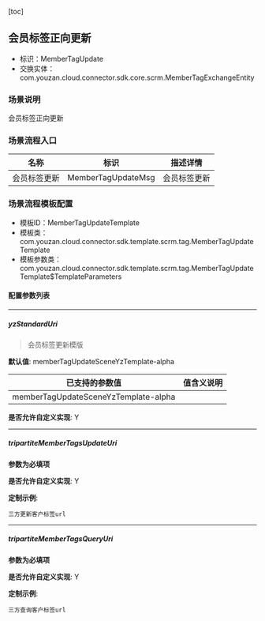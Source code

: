 [toc]

## 会员标签正向更新
- 标识：MemberTagUpdate
- 交换实体：com.youzan.cloud.connector.sdk.core.scrm.MemberTagExchangeEntity
### 场景说明
会员标签正向更新
### 场景流程入口

名称 | 标识 | 描述详情
---|---|---
会员标签更新 | MemberTagUpdateMsg | 会员标签更新

### 场景流程模板配置
- 模板ID：MemberTagUpdateTemplate
- 模板类：com.youzan.cloud.connector.sdk.template.scrm.tag.MemberTagUpdateTemplate
- 模板参数类：com.youzan.cloud.connector.sdk.template.scrm.tag.MemberTagUpdateTemplate$TemplateParameters

#### 配置参数列表

---
##### yzStandardUri
> 会员标签更新模版

**默认值**: memberTagUpdateSceneYzTemplate-alpha

已支持的参数值 | 值含义说明
---|---
memberTagUpdateSceneYzTemplate-alpha | 

**是否允许自定义实现**: Y

---
##### tripartiteMemberTagsUpdateUri
> 

**参数为必填项**


**是否允许自定义实现**: Y


**定制示例**:
```
三方更新客户标签url
```
---
##### tripartiteMemberTagsQueryUri
> 

**参数为必填项**


**是否允许自定义实现**: Y


**定制示例**:
```
三方查询客户标签url
```

